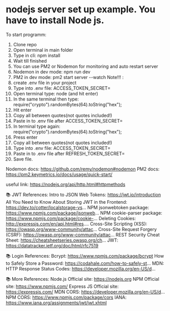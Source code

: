 # nodejs server set up example. You have to install Node js.

To start programm:
1. Clone repo
2. Open terminal in main folder
3. Type in cli: npm install
4. Wait till finished
5. You can use PM2 or Nodemon for monitoring and auto restart server
6. Nodemon in dev mode: npm run dev
7. PM2 in dev mode: pm2 start server --watch
Note!!! : 
7. create .env file in your project
9. Type into .env file: ACCESS_TOKEN_SECRET=
10. Open terminal type: node (and hit enter)
11. In the same terminal then type: require("crypto").randomBytes(64).toString("hex");
12. Hit enter
13. Copy all between quotes(not quotes included!)
14. Paste in to .env file after ACCESS_TOKEN_SECRET=
15. In terminal type again: require("crypto").randomBytes(64).toString("hex");
16. Press enter
17. Copy all between quotes(not quotes included!)
18. Type into .env file: ACCESS_TOKEN_SECRET=
19. Paste in to .env file after REFRESH_TOKEN_SECRET=
20. Save file.

Nodemon docs: https://github.com/remy/nodemon#nodemon
PM2 docs: https://pm2.keymetrics.io/docs/usage/quick-start/

useful link: https://nodejs.org/api/http.html#httpmethods


📚 JWT References:
Intro to JSON Web Tokens: https://jwt.io/introduction
All You Need to Know About Storing JWT in the Frontend: https://dev.to/cotter/localstorage-vs...
NPM jsonwebtoken package: https://www.npmjs.com/package/jsonweb...
NPM cookie-parser package: https://www.npmjs.com/package/cookie-...
Deleting Cookies: http://expressjs.com/en/api.html#res....
Cross-Site Scripting (XSS): https://owasp.org/www-community/attac...
Cross-Site Request Forgery (CSRF): https://owasp.org/www-community/attac...
REST Security Cheat Sheet: https://cheatsheetseries.owasp.org/ch...
JWT: https://datatracker.ietf.org/doc/html/rfc7519

📚 Login References:
Bcrypt: https://www.npmjs.com/package/bcrypt
How to Safely Store a Password: https://codahale.com/how-to-safely-st...
MDN: HTTP Response Status Codes: https://developer.mozilla.org/en-US/d...

📚 More References:
Node.js Official site: https://nodejs.org
NPM Official site: https://www.npmjs.com/
Express JS Official site: https://expressjs.com/
MDN CORS: https://developer.mozilla.org/en-US/d...
NPM CORS: https://www.npmjs.com/package/cors
IANA: https://www.iana.org/assignments/jwt/jwt.xhtml

